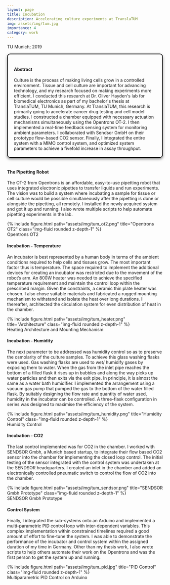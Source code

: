 ```yaml
---
layout: page
title: Incubation
description: Accelerating culture experiments at TranslaTUM
img: assets/img/tum.jpg
importance: 4
category: work
---
```


TU Munich; 2019

<head>
    <meta charset="UTF-8">
    <meta name="viewport" content="width=device-width, initial-scale=1.0">
    <style>
        .info-box {
            border: 2px solid #000000; /* Border color */
            padding: 20px; /* Padding inside the box */
            border-radius: 10px; /* Rounded corners */
            box-shadow: 0 4px 8px rgba(0, 0, 0, 0.5); /* Box shadow for a subtle lift */
            max-width: 800px; /* Maximum width of the box */
            text-align: left;
        }
        .info-box p {
            margin: 0; /* Remove default margin for better spacing */
        }
    </style>
</head>

<div class="info-box">
 <h4><b>Abstract</b></h4>
<p>
Culture is the process of making living cells grow in a controlled environment. Tissue and cell culture are important for advancing technology, and my research focused on making experiments more efficient. I conducted this research at Dr. Oliver Hayden's lab for biomedical electronics as part of my bachelor's thesis at TranslaTUM, TU Munich, Germany. At TranslaTUM,
this research is primarily going to accelerate cancer drug testing and cell model studies. I constructed a chamber equipped with necessary actuation mechanisms simultaneously using the Opentrons OT-2. I then implemented a real-time feedback sensing system for monitoring ambient parameters. I collaborated with Sendsor GmbH on their prototype flow-based CO2 sensor. Finally, I integrated the entire system with a MIMO control system, and optimized system parameters to achieve a fivefold increase in assay throughput.
</p></div> 
<br>

<h4>The Pipetting Robot</h4>

The OT-2 from Opentrons is an affordable, easy-to-use pipetting robot that uses
integrated electronic pipettes to transfer liquids and run experiments. The vision was to build a system where
incubating a sample for tissue or cell culture would be possible simultaneously after the 
pipetting is done or alongside the pipetting, all remotely. I installed the newly acquired system and got
it up and running. I also wrote multiple scripts to help automate pipetting experiments in the lab.

<div class="row justify-content-sm-center">
    <div class="col-sm mt-3 mt-md-0">
        {% include figure.html path="assets/img/tum_ot2.png" title="Opentrons OT2" class="img-fluid rounded z-depth-1" %}
    </div>
</div>
<div class="caption">
    Opentrons OT2
</div>

<h4>Incubation - Temperature</h4>

An incubator is best represented by a human body in terms of the
ambient conditions required to help cells and tissues grow. The most
important factor thus is temperature. The space required to implement
the additional devices for creating an incubator was restricted due to the
movement of the robot’s arm. An 800W heater was needed to achieve
the specified temperature requirement and maintain the control loop
within the prescribed margin. Given the constraints, a ceramic thin plate
heater was chosen. I also chose suitable materials and fabricated a rugged mounting
mechanism to withstand and isolate the heat over long durations.
I thereafter, architected the circulation system for even distribution of
heat in the chamber.


<div class="row justify-content-sm-center">
    <div class="col-sm mt-3 mt-md-0">
        {% include figure.html path="assets/img/tum_heater.png" title="Architecture" class="img-fluid rounded z-depth-1" %}
    </div>
</div>
<div class="caption">
    Heating Architecture and Mounting Mechanism
</div>

<h4>Incubation - Humidity</h4>

The next parameter to be addressed was humidity control so as to
preserve the osmolarity of the culture samples. To achieve this glass
washing flasks were used. Gas washing flasks are used to wet/ humidify gases by exposing
them to water. When the gas from the inlet pipe reaches the bottom of a filled flask it rises up
in bubbles and along the way picks up water particles and then exits via the exit pipe. In
principle, it is almost the same as a water bath humidifier. I implemented the arrangement using a
vacuum gas pump that pumped the gas to the bottom of the water filled
flask. By suitably designing the flow rate and quantity of water used, humidity in the incubator 
can be controlled. A three-flask configuration in series was designed to maximise the efficiency of the system.

<div class="row justify-content-sm-center">
    <div class="col-sm mt-3 mt-md-0">
        {% include figure.html path="assets/img/tum_humidity.png" title="Humidity Control" class="img-fluid rounded z-depth-1" %}
    </div>
</div>
<div class="caption">
    Humidity Control
</div>

<h4>Incubation - CO2</h4>

The last control implemented was for CO2 in the chamber. I worked with SENDSOR Gmbh, a Munich based startup, to integrate their flow based CO2 sensor into the chamber for implementing the closed loop control. The initial testing of the sensor integrated with the control system was undertaken at the SENDSOR headquarters. I created an inlet in the chamber
and added an electronically controlled pneumatic switch to control the flow of CO2 into the chamber.

<div class="row justify-content-sm-center">
    <div class="col-sm mt-3 mt-md-0">
        {% include figure.html path="assets/img/tum_sendsor.png" title="SENDSOR Gmbh Prototype" class="img-fluid rounded z-depth-1" %}
    </div>
</div>
<div class="caption">
    SENDSOR Gmbh Prototype
</div>

<h4>Control System</h4>

Finally, I integrated the sub-systems onto an Arduino and implemented
a multi-parametric PID control loop with inter-dependent variables. This
complex implementation within constrained timelines required a good
amount of effort to fine-tune the system. I was able to demonstrate the
performance of the incubator and control system within the assigned
duration of my time in Germany. Other than my thesis work,
I also wrote scripts to help others automate their work on the Opentrons
and was the first person to get the system up and running. 

<div class="row justify-content-sm-center">
    <div class="col-sm mt-3 mt-md-0">
        {% include figure.html path="assets/img/tum_pid.jpg" title="PID Control" class="img-fluid rounded z-depth-1" %}
    </div>
</div>
<div class="caption">
    Multiparametric PID Control on Arduino
</div>

